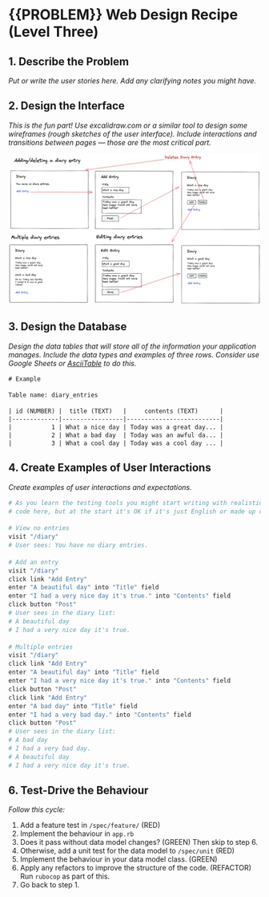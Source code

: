 # {{PROBLEM}} Web Design Recipe (Level Three)

## 1. Describe the Problem

_Put or write the user stories here. Add any clarifying notes you might have._

## 2. Design the Interface

_This is the fun part! Use excalidraw.com or a similar tool to design some
wireframes (rough sketches of the user interface). Include interactions and
transitions between pages — those are the most critical part._

![Diary design example](./diary_design.png)

## 3. Design the Database

_Design the data tables that will store all of the information your application
manages. Include the data types and examples of three rows. Consider use Google
Sheets or [AsciiTable](https://ozh.github.io/ascii-tables/) to do this._

```plain
# Example

Table name: diary_entries

| id (NUMBER) |  title (TEXT)   |     contents (TEXT)      |
|-------------|-----------------|--------------------------|
|           1 | What a nice day | Today was a great day... |
|           2 | What a bad day  | Today was an awful da... |
|           3 | What a cool day | Today was a cool day ... |
```

## 4. Create Examples of User Interactions

_Create examples of user interactions and expectations._

```ruby
# As you learn the testing tools you might start writing with realistic test
# code here, but at the start it's OK if it's just English or made up code.

# View no entries
visit "/diary"
# User sees: You have no diary entries.

# Add an entry
visit "/diary"
click link "Add Entry"
enter "A beautiful day" into "Title" field
enter "I had a very nice day it's true." into "Contents" field
click button "Post"
# User sees in the diary list:
# A beautiful day
# I had a very nice day it's true.

# Multiple entries
visit "/diary"
click link "Add Entry"
enter "A beautiful day" into "Title" field
enter "I had a very nice day it's true." into "Contents" field
click button "Post"
click link "Add Entry"
enter "A bad day" into "Title" field
enter "I had a very bad day." into "Contents" field
click button "Post"
# User sees in the diary list:
# A bad day
# I had a very bad day.
# A beautiful day
# I had a very nice day it's true.
```

## 6. Test-Drive the Behaviour

_Follow this cycle:_

1. Add a feature test in `/spec/feature/` (RED)
2. Implement the behaviour in `app.rb`
3. Does it pass without data model changes? (GREEN) Then skip to step 6.
4. Otherwise, add a unit test for the data model to `/spec/unit` (RED)
5. Implement the behaviour in your data model class. (GREEN)
6. Apply any refactors to improve the structure of the code. (REFACTOR)  
   Run `rubocop` as part of this.
7. Go back to step 1.
